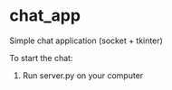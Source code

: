 # chat_app
Simple chat application (socket + tkinter)

To start the chat:

1) Run server.py on your computer


